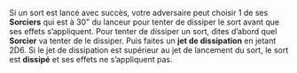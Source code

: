 Si un sort est lancé avec succès, votre adversaire peut choisir 1 de ses **Sorciers** qui est à 30" du lanceur pour tenter de dissiper le sort avant que ses effets s’appliquent. Pour tenter de dissiper un sort, dites d’abord quel **Sorcier** va tenter de le dissiper. Puis faites un **jet de dissipation** en jetant 2D6. Si le jet de dissipation est supérieur au jet de lancement du sort, le sort est **dissipé** et ses effets ne s’appliquent pas.